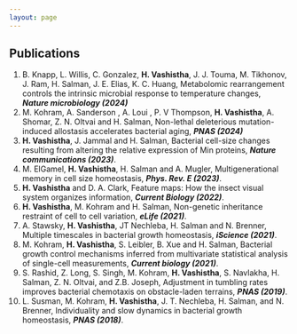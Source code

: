 ```yaml
---
layout: page
---
```

## Publications
1. B. Knapp, L. Willis, C. Gonzalez, **H. Vashistha**, J. J. Touma, M. Tikhonov, J. Ram, H. Salman, J. E. Elias, K. C. Huang, Metabolomic rearrangement controls the intrinsic microbial response to temperature changes,  ***Nature microbiology (2024)***
2. M. Kohram, A. Sanderson , A. Loui , P. V Thompson, **H. Vashistha**, A. Shomar, Z. N. Oltvai and H. Salman, Non-lethal deleterious mutation-induced allostasis accelerates bacterial aging,  ***PNAS (2024)***
3. **H. Vashistha**, J. Jammal and H. Salman,  Bacterial cell-size changes resulting from altering the relative expression of Min proteins,  ***Nature communications (2023)***.
4. M. ElGamel, **H. Vashistha**, H. Salman and A. Mugler, Multigenerational memory in cell size homeostasis,  ***Phys. Rev. E (2023)***.
5. **H. Vashistha** and D. A. Clark, Feature maps: How the insect visual system organizes information,  ***Current Biology (2022)***.
6. **H. Vashistha**, M. Kohram and H. Salman, Non-genetic inheritance restraint of cell to cell variation,  ***eLife (2021)***.
7. A. Stawsky, **H. Vashistha**, JT Nechleba, H. Salman and N. Brenner, Multiple timescales in bacterial growth homeostasis,  ***iScience (2021)***.
8. M. Kohram, **H. Vashistha**, S. Leibler, B. Xue and H. Salman, Bacterial growth control mechanisms inferred from multivariate statistical analysis of single-cell measurements,  ***Current biology (2021)***.
9. S. Rashid, Z. Long, S. Singh, M. Kohram, **H. Vashistha**, S. Navlakha, H. Salman, Z. N. Oltvai, and Z.B. Joseph, Adjustment in tumbling rates improves bacterial chemotaxis on obstacle-laden terrains,  ***PNAS (2019)***.
10. L. Susman, M. Kohram, **H. Vashistha**, J. T. Nechleba, H. Salman, and N. Brenner, Individuality and slow dynamics in bacterial growth homeostasis,  ***PNAS (2018)***.
